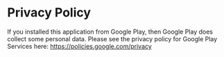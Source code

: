 # Privacy Policy

If you installed this application from Google Play, then Google Play does collect some personal data. Please see the privacy policy for Google Play Services here: https://policies.google.com/privacy
